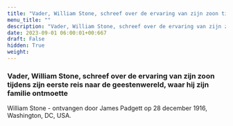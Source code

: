 ```yaml
---
title: "Vader, William Stone, schreef over de ervaring van zijn zoon tijdens zijn eerste reis naar de geestenwereld, waar hij zijn familie ontmoette"
menu_title: ""
description: "Vader, William Stone, schreef over de ervaring van zijn zoon tijdens zijn eerste reis naar de geestenwereld, waar hij zijn familie ontmoette"
date: 2023-09-01 06:00:01+00:667
draft: False
hidden: True
weight:
---
```

### Vader, William Stone, schreef over de ervaring van zijn zoon tijdens zijn eerste reis naar de geestenwereld, waar hij zijn familie ontmoette

William Stone - ontvangen door James Padgett op 28 december 1916, Washington, DC, USA.

